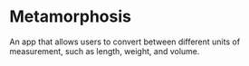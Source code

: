 # Metamorphosis
An app that allows users to convert between different units of measurement, such as length, weight, and volume.
